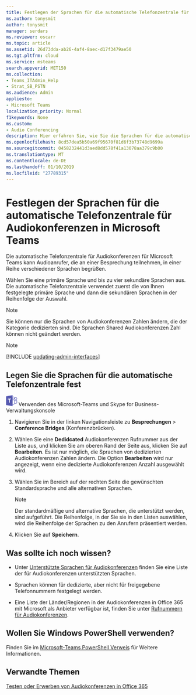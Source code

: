 ```yaml
---
title: Festlegen der Sprachen für die automatische Telefonzentrale für Audiokonferenzen in Microsoft Teams
ms.author: tonysmit
author: tonysmit
manager: serdars
ms.reviewer: oscarr
ms.topic: article
ms.assetid: 26d73dda-ab26-4af4-8aec-d17f3479ae50
ms.tgt.pltfrm: cloud
ms.service: msteams
search.appverid: MET150
ms.collection:
- Teams_ITAdmin_Help
- Strat_SB_PSTN
ms.audience: Admin
appliesto:
- Microsoft Teams
localization_priority: Normal
f1keywords: None
ms.custom:
- Audio Conferencing
description: Hier erfahren Sie, wie Sie die Sprachen für die automatische Telefonzentrale für Audiokonferenzen für eine Audiokonferenz-Telefonnummer in Microsoft Teams auswählen.
ms.openlocfilehash: 8cd57dea5b50a69f95670f81d6f3b73748d9699a
ms.sourcegitcommit: 0458232441d3aed8dd578f41a13078aa379c9b00
ms.translationtype: MT
ms.contentlocale: de-DE
ms.lasthandoff: 01/10/2019
ms.locfileid: "27789315"
---
```

# <a name="set-auto-attendant-languages-for-audio-conferencing-in-microsoft-teams"></a>Festlegen der Sprachen für die automatische Telefonzentrale für Audiokonferenzen in Microsoft Teams

Die automatische Telefonzentrale für Audiokonferenzen für Microsoft Teams kann Audioanrufer, die an einer Besprechung teilnehmen, in einer Reihe verschiedener Sprachen begrüßen.
  
Wählen Sie eine primäre Sprache und bis zu vier sekundäre Sprachen aus. Die automatische Telefonzentrale verwendet zuerst die von Ihnen festgelegte primäre Sprache und dann die sekundären Sprachen in der Reihenfolge der Auswahl. 
  
> [!NOTE]
>  Sie können nur die Sprachen von Audiokonferenzen Zahlen ändern, die der Kategorie dedizierten sind. Die Sprachen Shared Audiokonferenzen Zahl können nicht geändert werden.

> [!NOTE]
> [!INCLUDE [updating-admin-interfaces](includes/updating-admin-interfaces.md)]
  
## <a name="set-the-conferencing-auto-attendant-languages"></a>Legen Sie die Sprachen für die automatische Telefonzentrale fest

![Teams-Logo-30x30.png](media/teams-logo-30x30.png) Verwenden des Microsoft-Teams und Skype for Business-Verwaltungskonsole

1. Navigieren Sie in der linken Navigationsleiste zu **Besprechungen** > **Conference Bridges** (Konferenzbrücken).

2. Wählen Sie eine **Dedidcated** Audiokonferenzen Rufnummer aus der Liste aus, und klicken Sie am oberen Rand der Seite aus, klicken Sie auf **Bearbeiten**. Es ist nur möglich, die Sprachen von dedizierten Audiokonferenzen Zahlen ändern. Die Option **Bearbeiten** wird nur angezeigt, wenn eine dedizierte Audiokonferenzen Anzahl ausgewählt wird.

3. Wählen Sie im Bereich auf der rechten Seite die gewünschten Standardsprache und alle alternativen Sprachen. 
 
    > [!NOTE]
    > Der standardmäßige und alternative Sprachen, die unterstützt werden, sind aufgeführt. Die Reihenfolge, in der Sie sie in den Listen auswählen, wird die Reihenfolge der Sprachen zu den Anrufern präsentiert werden. 

4. Klicken Sie auf **Speichern**.

    
## <a name="want-else-should-i-know"></a>Was sollte ich noch wissen?

- Unter [Unterstützte Sprachen für Audiokonferenzen](https://docs.microsoft.com/SkypeForBusiness/audio-conferencing-in-office-365/audio-conferencing-supported-languages) finden Sie eine Liste der für Audiokonferenzen unterstützten Sprachen.
    
- Sprachen können für dedizierte, aber nicht für freigegebene Telefonnummern festgelegt werden.
    
- Eine Liste der Länder/Regionen in der Audiokonferenzen in Office 365 mit Microsoft als Anbieter verfügbar ist, finden Sie unter [Rufnummern für Audiokonferenzen](phone-numbers-for-audio-conferencing-in-teams.md).
    
## <a name="want-to-use-windows-powershell"></a>Wollen Sie Windows PowerShell verwenden?

Finden Sie im [Microsoft-Teams PowerShell Verweis](https://docs.microsoft.com/powershell/module/teams/?view=teams-ps) für Weitere Informationen.
  
## <a name="related-topics"></a>Verwandte Themen

[Testen oder Erwerben von Audiokonferenzen in Office 365](/SkypeForBusiness/audio-conferencing-in-office-365/try-or-purchase-audio-conferencing-in-office-365)

